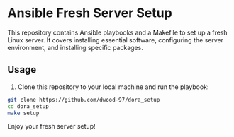 # Ansible Fresh Server Setup

This repository contains Ansible playbooks and a Makefile to set up a fresh Linux server. It covers installing essential software, configuring the server environment, and installing specific packages.

## Usage

1. Clone this repository to your local machine and run the playbook:

```bash
git clone https://github.com/dwood-97/dora_setup
cd dora_setup
make setup
```

Enjoy your fresh server setup!

